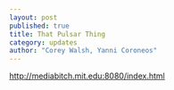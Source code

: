 ```yaml
---
layout: post
published: true
title: That Pulsar Thing
category: updates
author: "Corey Walsh, Yanni Coroneos"
---
```


http://mediabitch.mit.edu:8080/index.html